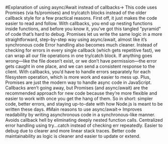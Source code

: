 #Explanation of using async/Await instead of callbacks->
This code uses Promises (via fs/promises) and try/catch blocks instead of the older callback style for a few practical reasons. First off, it just makes the code easier to read and follow. With callbacks, you end up nesting functions inside functions, and before you know it, you’ve got this tangled "pyramid" of code that’s hard to debug. Promises let us write the same logic in a more straightforward, step-by-step way using async/await, almost like it’s synchronous code
Error handling also becomes much cleaner. Instead of checking for errors in every single callback (which gets repetitive fast), we can wrap all our file operations in one try/catch block. If anything goes wrong—like the file doesn’t exist, or we don’t have permission—the error gets caught in one place, and we can send a consistent response to the client. With callbacks, you’d have to handle errors separately for each filesystem operation, which is more work and easier to mess up.
Plus, Promises are just the modern way to handle async code in JavaScript. Callbacks aren’t going away, but Promises (and async/await) are the recommended approach for new code because they’re more flexible and easier to work with once you get the hang of them. So in short: simpler code, better errors, and staying up-to-date with how Node.js is meant to be written these days.
#Main reasons to use async/await->
Improves readability by writing asynchronous code in a synchronous-like manner.
Avoids callback hell by eliminating deeply nested function calls.
Centralized error handling using try...catch instead of checking err repeatedly.
Easier to debug due to clearer and more linear stack traces.
Better code maintainability as logic is cleaner and easier to update or extend.
